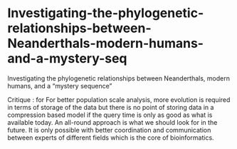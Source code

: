 # Investigating-the-phylogenetic-relationships-between-Neanderthals-modern-humans-and-a-mystery-seq
Investigating the phylogenetic relationships between Neanderthals, modern humans, and a “mystery sequence”

Critique : for For better population scale analysis, more evolution is required in terms of
storage of the data but there is no point of storing data in a compression based model if the query
time is only as good as what is available today. An all-round approach is what we should look for
in the future. It is only possible with better coordination and communication between experts of
different fields which is the core of bioinformatics.
